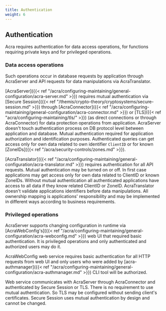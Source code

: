 ```yaml
---
title: Authentication
weight: 6
---
```


## Authentication

Acra requires authentication for data access operations, for functions requiring private keys and for privileged 
operations.

### Data access operations

Such operations occur in database requests by application through AcraServer and API requests for data manipulations via 
AcraTranslator.

[AcraServer]({{< ref "/acra/configuring-maintaining/general-configuration/acra-server.md" >}}) requires mutual authentication 
via [Secure Session]({{< ref "/themis/crypto-theory/cryptosystems/secure-session.md" >}}) through 
[AcraConnector]({{< ref "/acra/configuring-maintaining/general-configuration/acra-connector.md" >}}) or 
[TLS]({{< ref "acra/configuring-maintaining/tls/" >}}) (as direct connections or through AcraConnector) 
for data protection operations from application. AcraServer doesn't touch authentication process on DB protocol level 
between application and database. Mutual authentication required for application authorization and identification purposes. 
Authenticated queries can get access only for own data related to own identifier `ClientID` or for known 
[ZoneIDs]({{< ref "/acra/security-controls/zones.md" >}}).

[AcraTranslator]({{< ref "/acra/configuring-maintaining/general-configuration/acra-translator.md" >}}) requires authentication
for all API requests. Mutual authentication may be turned on or off. In first case applications may get access only for own data
related to ClientID or known ZoneIDs. Without mutual authentication all authenticated applications have access to all
data if they know related ClientID or ZoneID. AcraTranslator doesn't validate applications identifiers before data manipulations.
All ownership mapping is applications' responsibility and may be implemented in different ways according to business requirements.

### Privileged operations

AcraServer supports changing configuration in runtime via [AcraWebConfig's]({{< ref "/acra/configuring-maintaining/general-configuration/acra-webconfig.md" >}}) 
web UI that required basic authentication. It is privileged operations and only authenticated and authorized users may do it. 

AcraWebConfig web service requires basic authentication for all HTTP requests from web UI and only users who were added by 
[acra-authmanager]({{< ref "/acra/configuring-maintaining/general-configuration/acra-authmanager.md" >}}) CLI tool will be authorized.

Web service communicates with AcraServer through AcraConnector and authenticated by Secure Session
or TLS. There is no requirement to use mutual authentication. So TLS may be configured without sending client's certificates.
Secure Session uses mutual authentication by design and cannot be changed.
